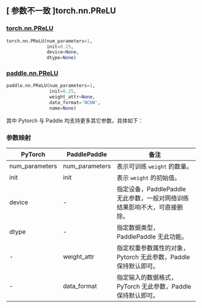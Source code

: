 ## [ 参数不一致 ]torch.nn.PReLU
### [torch.nn.PReLU](https://pytorch.org/docs/stable/generated/torch.nn.PReLU.html?highlight=prelu#torch.nn.PReLU)

```python
torch.nn.PReLU(num_parameters=1,
               init=0.25,
               device=None,
               dtype=None)
```

### [paddle.nn.PReLU](https://www.paddlepaddle.org.cn/documentation/docs/zh/api/paddle/nn/PReLU_cn.html#prelu)

```python
paddle.nn.PReLU(num_parameters=1,
                init=0.25,
                weight_attr=None,
                data_format='NCHW',
                name=None)
```

其中 Pytorch 与 Paddle 均支持更多其它参数，具体如下：
### 参数映射
| PyTorch       | PaddlePaddle | 备注                                                   |
| ------------- | ------------ | ------------------------------------------------------ |
| num_parameters        | num_parameters            | 表示可训练 `weight` 的数量。  |
| init        | init            | 表示 `weight` 的初始值。  |
| device        | -            | 指定设备，PaddlePaddle 无此参数，一般对网络训练结果影响不大，可直接删除。  |
| dtype         | -            | 指定数据类型，PaddlePaddle 无此功能。  |
| -             | weight_attr  | 指定权重参数属性的对象，Pytorch 无此参数，Paddle 保持默认即可。  |
| -             | data_format  | 指定输入的数据格式，PyTorch 无此参数，Paddle 保持默认即可。  |

